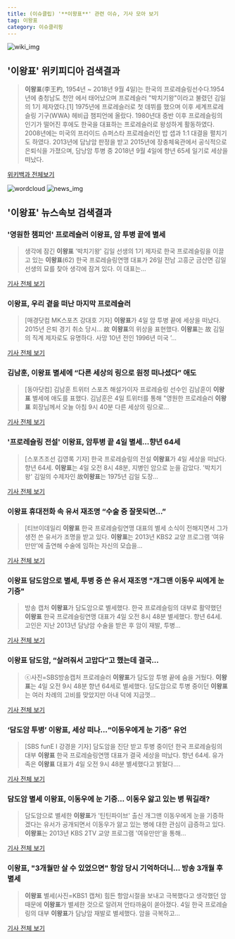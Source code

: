 ```yaml
---
title: (이슈클립) '**이왕표**' 관련 이슈, 기사 모아 보기
tag: 이왕표
category: 이슈클리핑
---
```

![wiki_img](https://user-images.githubusercontent.com/42597476/44503234-41136a80-a6d0-11e8-9071-6fc6418eafe4.png)
## **'**이왕표**'** 위키피디아 검색결과
>**이왕표**(李王杓, 1954년 ~ 2018년 9월 4일)는 한국의 프로레슬링선수다.1954년에 충청남도 천안 에서 태어났으며 프로레슬러 "박치기왕"이라고 불렸던 김일의 1기 제자였다.[1] 1975년에 프로레슬러로 첫 데뷔를 했으며 이후 세계프로레슬링 기구(WWA) 헤비급 챔피언에 올랐다. 1980년대 중반 이후 프로레슬링의 인기가 떨어진 후에도 한국을 대표하는 프로레슬러로 왕성하게 활동하였다. 2008년에는 미국의 프라이드 슈퍼스타 프로레슬러인 밥 샙과 1:1 대결을 펼치기도 하였다. 2013년에 담낭암 판정을 받고 2015년에 장충체육관에서 공식적으로 은퇴식을 가졌으며, 담낭암 투병 중 2018년 9월 4일에 향년 65세 일기로 세상을 떠났다.

<a href="https://ko.wikipedia.org/wiki/이왕표" target="_blank">위키백과 전체보기</a>

![wordcloud](https://s3.ap-northeast-2.amazonaws.com/lyrics101-wordcloud/2018-09-04-1536032327.png)
![news_img](https://user-images.githubusercontent.com/42597476/44507050-1206f400-a6e4-11e8-8d98-7ffbfebb353f.png)
## **'**이왕표**'** 뉴스속보 검색결과
### '영원한 챔피언' 프로레슬러 **이왕표**, 암 투병 끝에 별세

>생각에 잠긴 **이왕표** '박치기왕' 김일 선생의 1기 제자로 한국 프로레슬링을 이끌고 있는 **이왕표**(62) 한국 프로레슬링연맹 대표가 26일 전남 고흥군 금산면 김일 선생의 묘를 찾아 생각에 잠겨 있다. 이 대표는...

<a href="http://app.yonhapnews.co.kr/YNA/Basic/SNS/r.aspx?c=AKR20180904068100007&did=1195m" target="_blank">기사 전체 보기</a>

### **이왕표**, 우리 곁을 떠난 마지막 프로레슬러

>[매경닷컴 MK스포츠 강대호 기자] **이왕표**가 4일 암 투병 끝에 세상을 떠났다. 2015년 은퇴 경기 취소 당시... 故 **이왕표**의 위상을 표현했다. **이왕표**는 故 김일의 직계 제자로도 유명하다. 사망 10년 전인 1996년 미국 ’...

<a href="http://sports.mk.co.kr/view.php?year=2018&no=556604" target="_blank">기사 전체 보기</a>

### 김남훈, **이왕표** 별세에 “다른 세상의 링으로 원정 떠나셨다” 애도

>[동아닷컴] 김남훈 트위터 스포츠 해설가이자 프로레슬링 선수인 김남훈이 **이왕표** 별세에 애도를 표했다. 김남훈은 4일 트위터를 통해 "영원한 프로레슬러 **이왕표** 회장님께서 오늘 아침 9시 40분 다른 세상의 링으로...

<a href="http://news.donga.com/3/all/20180904/91827651/2" target="_blank">기사 전체 보기</a>

### '프로레슬링 전설' **이왕표**, 암투병 끝 4일 별세…향년 64세

>[스포츠조선 김영록 기자] 한국 프로레슬링의 전설 **이왕표**가 4일 세상을 떠났다. 향년 64세. **이왕표**는 4일 오전 8시 48분, 지병인 암으로 눈을 감았다. '박치기왕' 김일의 수제자인 故**이왕표**는 1975년 김일 도장...

<a href="http://sports.chosun.com/news/ntype.htm?id=201809050100031240002288&servicedate=20180904" target="_blank">기사 전체 보기</a>

### **이왕표** 휴대전화 속 유서 재조명 “수술 중 잘못되면…”

>[티브이데일리 **이왕표** 한국 프로레슬링연맹 대표의 별세 소식이 전해지면서 그가 생전 쓴 유서가 조명을 받고 있다. **이왕표**는 2013년 KBS2 교양 프로그램 ‘여유만만’에 출연해 수술에 임하는 자신의 모습을...

<a href="http://tvdaily.asiae.co.kr/read.php3?aid=15360311151391672002" target="_blank">기사 전체 보기</a>

### **이왕표** 담도암으로 별세, 투병 중 쓴 유서 재조명 "개그맨 이동우 씨에게 눈 기증"

>방송 캡처 **이왕표**가 담도암으로 별세했다. 한국 프로레슬링의 대부로 활약했던 **이왕표** 한국 프로레슬링연맹 대표가 4일 오전 8시 48분 별세했다. 향년 64세. 고인은 지난 2013년 담낭암 수술을 받은 후 암이 재발, 투병...

<a href="http://news.imaeil.com/Entertainments/2018090411475524216" target="_blank">기사 전체 보기</a>

### **이왕표** 담도암, “살려줘서 고맙다”고 했는데 결국...

>ⓒ사진=SBS방송캡처 프로레슬러 **이왕표**가 담도암 투병 끝에 숨을 거뒀다. **이왕표**는 4일 오전 9시 48분 향년 64세로 별세했다. 담도암으로 투병 중이던 **이왕표**는 여러 차례의 고비를 맞았지만 아내 덕에 지금껏...

<a href="http://www.dailian.co.kr/news/view/737164/?sc=naver" target="_blank">기사 전체 보기</a>

### ‘담도암 투병’ **이왕표**, 세상 떠나…“이동우에게 눈 기증” 유언

>[SBS funE l 강경윤 기자] 담도암을 진단 받고 투병 중이던 한국 프로레슬링의 대부 **이왕표** 한국 프로레슬링연맹 대표가 결국 세상을 떠났다. 향년 64세. 유가족은 **이왕표** 대표가 4일 오전 9시 48분 별세했다고 밝혔다....

<a href="http://sbsfune.sbs.co.kr/news/news_content.jsp?article_id=E10009197063" target="_blank">기사 전체 보기</a>

### 담도암 별세 **이왕표**, 이동우에 눈 기증… 이동우 앓고 있는 병 뭐길래?

>담도암으로 별세한 **이왕표**가 '틴틴파이브' 출신 개그맨 이동우에게 눈을 기증하겠다는 유서가 공개되면서 이동우가 앓고 있는 병에 대한 관심이 급증하고 있다.   **이왕표**는 2013년 KBS 2TV 교양 프로그램 '여유만만'을 통해...

<a href="http://news20.busan.com/controller/newsController.jsp?newsId=20180904000097" target="_blank">기사 전체 보기</a>

### **이왕표**, "3개월만 살 수 있었으면" 항암 당시 기억하더니… 방송 3개월 후 별세

>**이왕표** 별세(사진=KBS1 캡쳐) 힘든 항암시절을 보내고 극복했다고 생각했던 암 때문에 **이왕표**가 별세한 것으로 알려져 안타까움이 쏟아졌다. 4일 한국 프로레슬링의 대부 **이왕표**가 담낭암 재발로 별세했다. 암을 극복하고...

<a href="http://www.gnmaeil.com/news/articleView.html?idxno=381734" target="_blank">기사 전체 보기</a>


